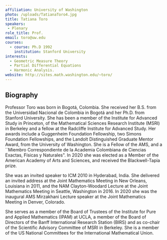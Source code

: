 ```yaml
---
affiliation: University of Washington
photo: /uploads/TatianaToro4.jpg
title: Tatiana Toro
speakers:
 - Plenary
role_title: Prof.
email: toro@uw.edu
courses:
  - course: Ph.D 1992
    institution: Stanford University
interests:
  - Geometric Measure Theory
  - Partial Differential Equations
  - Harmonic Analysis.
website: http://sites.math.washington.edu/~toro/
---
```

## Biography
Professor Toro was born in Bogotá, Colombia. She received her
B.S. from the Universidad Nacional de Colombia in Bogotá and her Ph.D. from
Stanford University. She has been a member of the Institute for Advanced Study
in Princeton, of the Mathematical Sciences Research Institute (MSRI) in Berkeley
and a fellow at the Radcliffe Institute for Advanced Study. Her awards include a
Guggenheim Foundation Fellowship, two Simons Foundation Fellowships, and the
Landolt Distinguished Graduate Mentor Award, from the University of Washington.
She is a Fellow of the AMS, and a ``Miembro Correspondiente de la Academia
Colombiana de Ciencias Exactas, Físicas y Naturales". In 2020 she was elected
as a Member of the American Academy of Arts and Sciences, and received the
Blackwell-Tapia prize.

She was an invited speaker to ICM 2010 in Hyderabad, India. She delivered an
invited address at the Joint Mathematics Meeting in New Orleans, Louisiana in
2011, and the NAM Clayton-Woodard Lecture at the Joint Mathematics Meeting in
Seattle, Washington in 2016. In 2020 she was the inaugural  AMS Mirzakhani
Lecture speaker at the Joint Mathematics Meeting in Denver, Colorado.

She serves as a member of the Board of Trustees of the Institute for Pure and
Applied Mathematics (IPAM) at UCLA, a member of the Board of Directors of the
Banff International Research Station (BIRS) and as co-chair of the Scientific
Advisory Committee of MSRI in Berkeley. She is a member of the US National
Committees for the International Mathematical Union.

